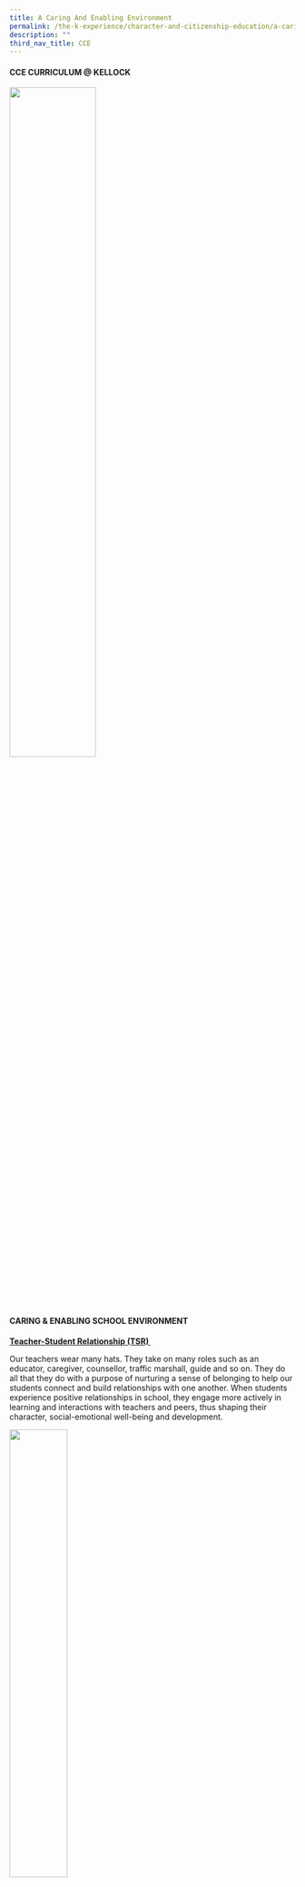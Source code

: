 ```yaml
---
title: A Caring And Enabling Environment
permalink: /the-k-experience/character-and-citizenship-education/a-caring-and-enabling-environment/
description: ""
third_nav_title: CCE
---
```

<h4><strong>CCE CURRICULUM @ KELLOCK</strong></h4>
<img style="width: 55%;" src="/images/cee1.png" />
<h4><strong>CARING &amp; ENABLING SCHOOL ENVIRONMENT</strong></h4>
<p><strong><u>Teacher-Student Relationship (TSR)&nbsp;</u></strong></p>
<p>Our teachers wear many hats. They take on many roles such as an educator, caregiver, counsellor, traffic marshall, guide and so on. They do all that they do with a purpose of nurturing a sense of belonging to help our students connect and build relationships with one another. When students experience positive relationships in school, they engage more actively in learning and interactions with teachers and peers, thus shaping their character, social-emotional well-being and development.</p>
<img style="width: 45%;" src="/images/cee2.png" />
<p><strong><u>Peer Support &amp; Relationships</u></strong></p>
<p>Classrooms are natural settings where positive peer relationships can be nurtured and strengthened. In Kellock, we believe that strong relationships among students is a critical part of the network of positive relationships in schools. Peers are a significant source of support for students. Hence, we have put in place a peer support programme known as Sisterly Love.</p>
<img style="width: 45%;" src="/images/cee3.png" />
<p><u>Level 1: Whole School Approach</u></p>
<p>At level 1, we target the masses with every student as a peer supporter. We have put in place the class and cross-level buddy systems where students are assigned a classmate and an upper/lower primary schoolmate as a buddy. We hope to strengthen the overall support network for the students. Some of the activities that we have organised are Welcome cards in the beginning of the school year, Easter messages, P3 sisters encouraging P6 sisters who are taking their PSLE.</p>
<img style="width: 65%;" src="/images/cee4.png" />
<p><u>Level 2: In-class Support</u></p>
<p>At level 2, the school identifies a selected group of students with the right aptitude as Sisterly Love Peer Supporters within the upper primary classes. These students receive training from the CCE committee teachers and they are deployed to support their peers in need.</p>
<img style="width: 45%;" src="/images/cee5.png" />
<p><strong><u>Student Voice &amp; Ownership</u></strong></p>
<table style="border-collapse: collapse; width: 100%;" border="1">
<tbody>
<tr>
<td style="width: 25%;"><img src="/images/cee6.png"></td>
<td style="width: 75%;">
<p>In Kellock, we believe in giving students a voice in order to establish an effective learning environment for CCE. How have we done it in Kellock? The image on the left captures some of the activities we have developed to give students opportunities for their voices to be heard.&nbsp;&nbsp;</p>
</td>
</tr>
</tbody>
</table>
<p><strong><u>Student Leadership @ Kellock</u></strong></p>
<img style="width: 65%;" src="/images/cee7.png" />
<p><strong>Introduction</strong></p>
<p>At CHIJ Kellock, we believe that all students can be a leader and leadership development of all students is aligned to its vision and they are structured in 3 tiers:<br />Tier 1: Leadership for all Kellock students;<br />Tier 2: Leadership for Kellock student leaders;<br />Tier 3: Leadership for Kellock Executive Committee Prefects</p>
<p><strong>Leadership Approach</strong></p>
<img style="width: 65%;" src="/images/cee8.png" />
<p>At the&nbsp;<strong>Offer&nbsp;</strong>tier, the school looks at providing opportunities to engage all students in a holistic experience that facilitates the learning of values, skills and knowledge. The department believes that all students can lead and therefore, leadership opportunities are offered to its students.</p>
<p>At the&nbsp;<strong>Nurture&nbsp;</strong>tier, the school looks at providing in-depth and progressive development of the students&rsquo; abilities and talents in student leadership. Students are stretched and opportunities provided for them to harness their abilities.&nbsp;</p>
<p>At the&nbsp;<strong>Excel</strong>&nbsp;tier, the school looks at providing opportunities and expertise to optimise every student&rsquo;s abilities and talents.&nbsp;</p>
<p><u>Qualities of A Kellock Leader</u></p>
<img style="width: 75%;" src="/images/cee9.png" />
<p><strong>A: Tier 1: Class and Functional Leaders [Offer]</strong></p>
<p>At this tier, the school recognises all students&rsquo; ability to lead. Roles such as class monitors, group leaders, PE leaders and functional leaders were created to offer more leadership opportunities for students. To formalise these leadership roles, an assembly period is devoted for the formal installation of these leaders.</p>
<p>Leadership development of Tier 1 leaders is illustrated in the table below:</p>
<img style="width: 75%;" src="/images/cee10.png" />
<p><strong>B: Tier 2: Prefects, NE Ambassadors, CCA Leaders (Nuture)</strong></p>
<p>At the Nurture tier, the school tailors programmes that provide in-depth and progressive development of the students&rsquo; abilities and talents. The department aims to develop its student leaders with the entrepreneurial spirit where they are imbued with the mindset of pushing boundaries, of wanting to innovate and finding a breakthrough.</p>
<p>Leadership development of Tier 2 leaders is illustrated in the table below:</p>
<img style="width: 75%;" src="/images/cee11.png" />
<p><strong>C: Tier 3: Prefect Exco (Excel)</strong></p>
<p>At the pinnacle of the pyramid, the school provides opportunities for students to Excel in their varied abilities and talents. In the framework, prefects who exemplify strong leadership abilities are nominated by teachers to form the Prefects EXCO team where they are stretched in their leadership development. They are given more opportunities to engage in meta-cognitive activities to challenge existing ideas and initiate change at the school level.</p>
<p>Leadership development of Tier 2 leaders is illustrated in the table below:</p>
<img style="width: 75%;" src="/images/cee12.png" />
<p><u><strong>Prefect EXCO 2022</strong></u></p>
<img style="width: 50%;" src="/images/cee13.jpg" />
<p style="text-align: center;">Lorraine Fong (Head), Cheryl Tan (Vice-Head)<br />Hannah Chieng, Varshini, Natasha, Shannen Pua</p>
<p><strong><u>Words of Our Head Prefect, Lorraine Fong</u></strong></p>
<p style="text-align: center;"><strong><u>Head Prefect Speech<br /></u></strong>Good morning Mrs Nair, Ms Ng, Mrs Chan, teachers and friends. My name is Lorraine Fong of Primary 6 Hibiscus and I am your head prefect for 2022.&nbsp;</p>
<p style="text-align: center;">I would like to thank each and every one of you for your vote of confidence and therefore, allowing me this opportunity to serve our school in 2022.&nbsp;</p>
<p style="text-align: center;">Words cannot describe how grateful I am and I promise to put in my best effort in everything that I do. This year, one of the major projects I would like to focus on is mental health. Like I said in my campaign speech, mental health is not a common topic here in Singapore and because of that, people associate mental health with negative terms and ideas.&nbsp;</p>
<p style="text-align: center;">I hope that we can implement more activities and games related to mental health but to make such events possible, I will need the help of the EXCO members, prefectorial board, teachers and your assistance. I hope that we will have your full support in everything that we do and I am confident that if we as prefects work together, we will be able to lead our school to reach new heights never attained before. I believe that if we work together as a school, we can and will make CHIJ Kellock a better place.&nbsp;</p>
<p style="text-align: center;">Once again, thank you Mrs Nair, Ms Ng, Mrs Chan, teachers and friends for giving me this amazing opportunity to be your head prefect. Thank you for listening and have a great day ahead!</p>